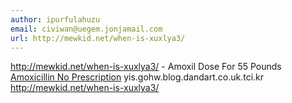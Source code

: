 ```yaml
---
author: ipurfulahuzu
email: civiwan@uegem.jonjamail.com
url: http://mewkid.net/when-is-xuxlya3/
---
```


http://mewkid.net/when-is-xuxlya3/ - Amoxil Dose For 55 Pounds <a href="http://mewkid.net/when-is-xuxlya3/">Amoxicillin No Prescription</a> yis.gohw.blog.dandart.co.uk.tci.kr http://mewkid.net/when-is-xuxlya3/